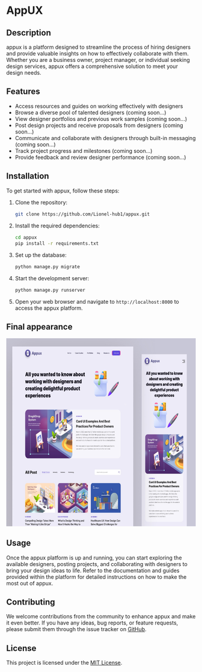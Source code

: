 # AppUX

## Description

appux is a platform designed to streamline the process of hiring designers and provide valuable insights on how to effectively collaborate with them. Whether you are a business owner, project manager, or individual seeking design services, appux offers a comprehensive solution to meet your design needs.

## Features

- Access resources and guides on working effectively with designers
- Browse a diverse pool of talented designers (coming soon...)
- View designer portfolios and previous work samples (coming soon...)
- Post design projects and receive proposals from designers (coming soon...)
- Communicate and collaborate with designers through built-in messaging (coming soon...)
- Track project progress and milestones (coming soon...)
- Provide feedback and review designer performance (coming soon...)

## Installation

To get started with appux, follow these steps:

1. Clone the repository:

   ```bash
   git clone https://github.com/Lionel-hub1/appux.git
   ```

2. Install the required dependencies:

   ```bash
   cd appux
   pip install -r requirements.txt
   ```

3. Set up the database:

   ```bash
   python manage.py migrate
   ```

4. Start the development server:

   ```bash
   python manage.py runserver
   ```

5. Open your web browser and navigate to `http://localhost:8000` to access the appux platform.

## Final appearance

<img src="./static/Exercise 2.jpg" width="1000" height="500">

## Usage

Once the appux platform is up and running, you can start exploring the available designers, posting projects, and collaborating with designers to bring your design ideas to life. Refer to the documentation and guides provided within the platform for detailed instructions on how to make the most out of appux.

## Contributing

We welcome contributions from the community to enhance appux and make it even better. If you have any ideas, bug reports, or feature requests, please submit them through the issue tracker on [GitHub](https://github.com/Lionel-hub1/appux).

## License

This project is licensed under the [MIT License](./LICENSE).
